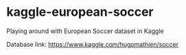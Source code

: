# kaggle-european-soccer
Playing around with European Soccer dataset in Kaggle

Database link: https://www.kaggle.com/hugomathien/soccer